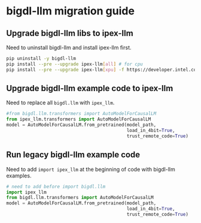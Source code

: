 # bigdl-llm migration guide
## Upgrade bigdl-llm libs to ipex-llm
Need to uninstall bigdl-llm and install ipex-llm first.
```bash
pip uninstall -y bigdl-llm
pip install --pre --upgrade ipex-llm[all] # for cpu
pip install --pre --upgrade ipex-llm[xpu] -f https://developer.intel.com/ipex-whl-stable-xpu # for xpu
```

## Upgrade bigdl-llm example code to ipex-llm
Need to replace all `bigdl.llm` with `ipex_llm`.
```python
#from bigdl.llm.transformers import AutoModelForCausalLM
from ipex_llm.transformers import AutoModelForCausalLM
model = AutoModelForCausalLM.from_pretrained(model_path,
                                             load_in_4bit=True,
                                             trust_remote_code=True)
```

## Run legacy bigdl-llm example code
Need to add `import ipex_llm` at the beginning of code with bigdl-llm examples.
```python
# need to add before import bigdl.llm
import ipex_llm
from bigdl.llm.transformers import AutoModelForCausalLM
model = AutoModelForCausalLM.from_pretrained(model_path,
                                             load_in_4bit=True,
                                             trust_remote_code=True)
```


